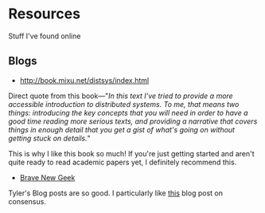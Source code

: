 # Resources

Stuff I've found online

## Blogs

* http://book.mixu.net/distsys/index.html

Direct quote from this book&mdash;"*In this text I've tried to provide a more accessible introduction to distributed systems. To me, that means two things: introducing the key concepts that you will need in order to have a good time reading more serious texts, and providing a narrative that covers things in enough detail that you get a gist of what's going on without getting stuck on details.*"

This is why I like this book so much! If you're just getting started and aren't quite ready to read academic papers yet, I definitely recommend this.

* [Brave New Geek](https://bravenewgeek.com/)

Tyler's Blog posts are so good. I particularly like [this](https://bravenewgeek.com/understanding-consensus/) blog post on consensus.
